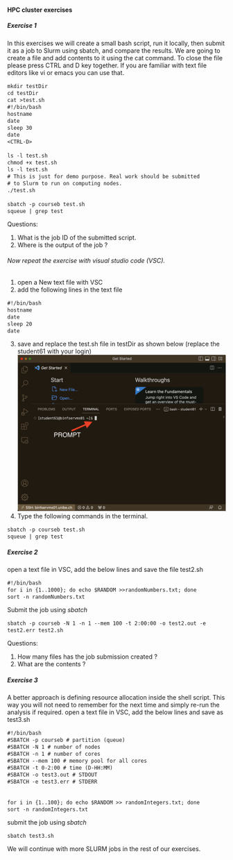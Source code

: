 #### HPC cluster exercises 

##### Exercise 1 
In this exercises we will create a small bash script, run it locally, then submit it as a job to Slurm using sbatch, and compare the results.
We are going to create a file and add contents to it using the cat command. To close the file please press CTRL and D key together. 
If you are familiar with text file editors like vi or emacs you can use that. 

```
mkdir testDir 
cd testDir 
cat >test.sh 
#!/bin/bash
hostname
date
sleep 30
date
<CTRL-D>

ls -l test.sh 
chmod +x test.sh 
ls -l test.sh 
# This is just for demo purpose. Real work should be submitted 
# to Slurm to run on computing nodes. 
./test.sh 

sbatch -p courseb test.sh 
squeue | grep test 

```

Questions: 
1. What is the job ID of the submitted script.
2. Where is the output of the job ? 

###### Now repeat the exercise with visual studio code (VSC). 
1. open a New text file with VSC
2. add the following lines in the text file 
```
#!/bin/bash
hostname
date
sleep 20
date
```
3. save and replace the test.sh file in testDir as shown below (replace the student61 with your login)
![Image of VSC-6](vsc-6.png)
4. Type the following commands in the terminal. 
```
sbatch -p courseb test.sh 
squeue | grep test
```

##### Exercise 2

open a text file in VSC, add the below lines and save the file test2.sh
``` 
#!/bin/bash
for i in {1..1000}; do echo $RANDOM >>randomNumbers.txt; done
sort -n randomNumbers.txt

```
Submit the job using _sbatch_

```
sbatch -p courseb -N 1 -n 1 --mem 100 -t 2:00:00 -o test2.out -e test2.err test2.sh
```
Questions: 
1. How many files has the job submission created ? 
2. What are the contents ? 

##### Exercise 3 

A better approach is defining resource allocation inside the shell script. This way you will not need to remember for the next time and simply re-run the analysis if required.
open a text file in VSC, add the below lines and save as test3.sh
```
#!/bin/bash
#SBATCH -p courseb # partition (queue)
#SBATCH -N 1 # number of nodes
#SBATCH -n 1 # number of cores
#SBATCH --mem 100 # memory pool for all cores
#SBATCH -t 0-2:00 # time (D-HH:MM)
#SBATCH -o test3.out # STDOUT
#SBATCH -e test3.err # STDERR


for i in {1..100}; do echo $RANDOM >> randomIntegers.txt; done
sort -n randomIntegers.txt

```
submit the job using _sbatch_

```
sbatch test3.sh 
```

We will continue with more SLURM jobs in the rest of our exercises. 
